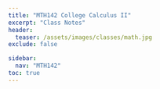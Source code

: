 ```yaml
---
title: "MTH142 College Calculus II"
excerpt: "Class Notes"
header:
  teaser: /assets/images/classes/math.jpg
exclude: false

sidebar:
  nav: "MTH142"
toc: true
---
```


